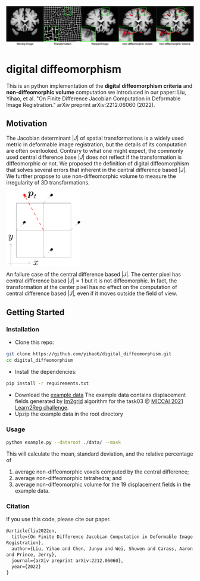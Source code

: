 <img src='imgs/example.png' width="1000px"/>

# digital diffeomorphism
This is an python implementation of the **digital diffeomorphism criteria** and
**non-diffeomorphic volume** computation we introduced in our paper:
    Liu, Yihao, et al. "On Finite Difference Jacobian Computation in Deformable
    Image Registration." arXiv preprint arXiv:2212.06060 (2022).

## Motivation
The Jacobian determinant $|J|$ of spatial transformations is a widely used metric in
deformable image registration, but the details of its computation are often overlooked.
Contrary to what one might expect, the commonly used central difference base $|J|$
does not reflect if the transformation is diffeomorphic or not. We proposed the
definition of digital diffeomorphism that solves several errors that inherent in
the central difference based $|J|$. We further propose to use non-diffeomorphic
volume to measure the irregularity of 3D transformations.

<img src='imgs/checkerboard_problem.png' align="center" width="200px"/>

An failure case of the central difference based $|J|$. The center pixel
has central difference based $|J|=1$ but it is not diffeomorphic. In fact, the
transformation at the center pixel has no effect on the computation of central
difference based $|J|$, even if it moves outside the field of view.
## Getting Started

### Installation
- Clone this repo:
```bash
git clone https://github.com/yihao6/digital_diffeomorphism.git
cd digital_diffeomorphism
```
- Install the dependencies:
```bash
pip install -r requirements.txt
```
- Download the [example data](https://iacl.ece.jhu.edu/index.php?title=Digital_diffeomorphism)
The example data contains displacement fields generated by [Im2grid](https://arxiv.org/pdf/2203.03626.pdf) algorithm for the task03 @ [MICCAI 2021 Learn2Reg challenge](https://learn2reg.grand-challenge.org/Learn2Reg2021/).
- Upzip the example data in the root directory

### Usage
```bash
python example.py --dataroot ./data/ --mask
```
This will calculate the mean, standard deviation, and the relative percentage of
1. average non-diffeomorphic voxels computed by the central difference;
2. average non-diffeomorphic tetrahedra; and
3. average non-diffeomorphic volume
for the 19 displacement fields in the example data.

### Citation
If you use this code, please cite our paper.
```
@article{liu2022on,
  title={On Finite Difference Jacobian Computation in Deformable Image Registration},
  author={Liu, Yihao and Chen, Junyu and Wei, Shuwen and Carass, Aaron and Prince, Jerry},
  journal={arXiv preprint arXiv:2212.06060},
  year={2022}
}

```
